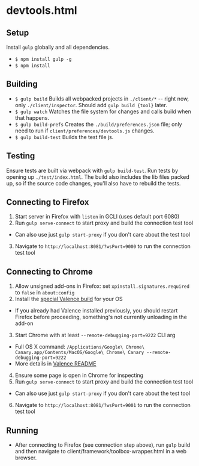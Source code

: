 # devtools.html

## Setup

Install `gulp` globally and all dependencies.

* `$ npm install gulp -g`
* `$ npm install`

## Building

* `$ gulp build` Builds all webpacked projects in `./client/*` -- right now, only `./client/inspector`. Should add `gulp build {tool}` later.
* `$ gulp watch` Watches the file system for changes and calls build when that happens.
* `$ gulp build-prefs` Creates the `./build/preferences.json` file; only need to run if `client/preferences/devtools.js` changes.
* `$ gulp build-test` Builds the test file js.

## Testing

Ensure tests are built via webpack with `gulp build-test`. Run tests by opening up `./test/index.html`. The build also includes the lib files packed up, so if the source code changes, you'll also have to rebuild the tests.

## Connecting to Firefox

1. Start server in Firefox with `listen` in GCLI (uses default port 6080)
2. Run `gulp serve-connect` to start proxy and build the connection test tool
  * Can also use just `gulp start-proxy` if you don't care about the test tool
3. Navigate to `http://localhost:8081/?wsPort=9000` to run the connection test tool

## Connecting to Chrome

1. Allow unsigned add-ons in Firefox: set `xpinstall.signatures.required` to `false` in `about:config`
2. Install the [special Valence build](http://people.mozilla.org/~rstinnett/devtools.html/valence/) for your OS
  * If you already had Valence installed previously, you should restart Firefox before proceeding, something's not currently unloading in the add-on
3. Start Chrome with at least `--remote-debugging-port=9222` CLI arg
  * Full OS X command: `/Applications/Google\ Chrome\ Canary.app/Contents/MacOS/Google\ Chrome\ Canary --remote-debugging-port=9222`
  * More details in [Valence README](https://github.com/mozilla/valence/blob/master/README.md#debugging-chrome-on-desktop)
4. Ensure some page is open in Chrome for inspecting
5. Run `gulp serve-connect` to start proxy and build the connection test tool
  * Can also use just `gulp start-proxy` if you don't care about the test tool
6. Navigate to `http://localhost:8081/?wsPort=9001` to run the connection test tool

## Running

* After connecting to Firefox (see connection step above), run `gulp` build and then navigate to client/framework/toolbox-wrapper.html in a web browser.
